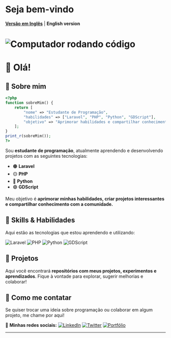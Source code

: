 # Seja bem-vindo

[**Versão em Inglês**](./README.md) | **English version**

# ![Computador rodando código](https://media.giphy.com/media/3oEjI6SIIHBdRxXI40/giphy.gif)

# 👋 Olá!

## 🔧 Sobre mim
```php
<?php
function sobreMim() {
    return [
        "nome" => "Estudante de Programação",
        "habilidades" => ["Laravel", "PHP", "Python", "GDScript"],
        "objetivo" => "Aprimorar habilidades e compartilhar conhecimento"
    ];
}
print_r(sobreMim());
?>
```
Sou **estudante de programação**, atualmente aprendendo e desenvolvendo projetos com as seguintes tecnologias:
- 🟠 **Laravel**
- 🟡 **PHP**
- 🔵 **Python**
- 🟣 **GDScript**

Meu objetivo é **aprimorar minhas habilidades, criar projetos interessantes e compartilhar conhecimento com a comunidade.**

## 🎯 Skills & Habilidades
Aqui estão as tecnologias que estou aprendendo e utilizando:

![Laravel](https://img.shields.io/badge/Laravel-FF2D20?style=for-the-badge&logo=laravel&logoColor=white)
![PHP](https://img.shields.io/badge/PHP-777BB4?style=for-the-badge&logo=php&logoColor=white)
![Python](https://img.shields.io/badge/Python-3776AB?style=for-the-badge&logo=python&logoColor=white)
![GDScript](https://img.shields.io/badge/GDScript-478CBF?style=for-the-badge&logo=godot-engine&logoColor=white)

## 🚀 Projetos
Aqui você encontrará **repositórios com meus projetos, experimentos e aprendizados**. 
Fique à vontade para explorar, sugerir melhorias e colaborar!

## 📱 Como me contatar
Se quiser trocar uma ideia sobre programação ou colaborar em algum projeto, me chame por aqui!

🔗 **Minhas redes sociais:**
[![LinkedIn](https://img.shields.io/badge/LinkedIn-0A66C2?style=for-the-badge&logo=linkedin&logoColor=white)](#)
[![Twitter](https://img.shields.io/badge/Twitter-1DA1F2?style=for-the-badge&logo=twitter&logoColor=white)](#)
[![Portfólio](https://img.shields.io/badge/Portfólio-000000?style=for-the-badge&logo=github&logoColor=white)](#)

---
